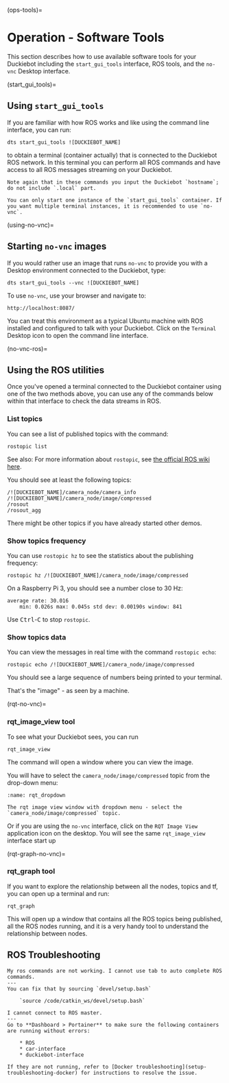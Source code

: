 (ops-tools)=
# Operation - Software Tools

This section describes how to use available software tools for your Duckiebot including the `start_gui_tools` interface, ROS tools, and the `no-vnc` Desktop interface.

(start_gui_tools)=
## Using `start_gui_tools`

If you are familiar with how ROS works and like using the command line interface, you can run:

    dts start_gui_tools ![DUCKIEBOT_NAME]

to obtain a terminal (container actually) that is connected to the Duckiebot ROS network. In this terminal you can perform all ROS commands and have access to all ROS messages streaming on your Duckiebot.

```{attention}
Note again that in these commands you input the Duckiebot `hostname`; do not include `.local` part.
```

```{warning}
You can only start one instance of the `start_gui_tools` container. If you want multiple terminal instances, it is recommended to use `no-vnc`.
```

(using-no-vnc)=
## Starting `no-vnc` images

If you would rather use an image that runs `no-vnc` to provide you with a Desktop environment connected to the Duckiebot, type:

    dts start_gui_tools --vnc ![DUCKIEBOT_NAME]

To use `no-vnc`, use your browser and navigate to:

    http://localhost:8087/

You can treat this environment as a typical Ubuntu machine with ROS installed and configured to talk with your Duckiebot. Click on the `Terminal` Desktop icon to open the command line interface.

(no-vnc-ros)=
## Using the ROS utilities

Once you've opened a terminal connected to the Duckiebot container using one of the two methods above, you can use any of the commands below within that interface to check the data streams in ROS.

### List topics

You can see a list of published topics with the command:

    rostopic list

See also: For more information about `rostopic`, see [the official ROS wiki here](http://wiki.ros.org/rostopic).

You should see at least the following topics:

    /![DUCKIEBOT_NAME]/camera_node/camera_info
    /![DUCKIEBOT_NAME]/camera_node/image/compressed
    /rosout
    /rosout_agg

There might be other topics if you have already started other demos.

### Show topics frequency

You can use `rostopic hz` to see the statistics about the publishing frequency:

    rostopic hz /![DUCKIEBOT_NAME]/camera_node/image/compressed

On a Raspberry Pi 3, you should see a number close to 30 Hz:

    average rate: 30.016
        min: 0.026s max: 0.045s std dev: 0.00190s window: 841

Use <kbd>Ctrl</kbd>-<kbd>C</kbd> to stop `rostopic`.

### Show topics data

You can view the messages in real time with the command `rostopic echo`:

    rostopic echo /![DUCKIEBOT_NAME]/camera_node/image/compressed

You should see a large sequence of numbers being printed to your terminal.

That's the "image" - as seen by a machine.

(rqt-no-vnc)=
### rqt_image_view tool

To see what your Duckiebot sees, you can run

    rqt_image_view

The command will open a window where you can view the image.

You will have to select the `camera_node/image/compressed` topic from the drop-down menu:

```{figure} ../../_images/assembly_setup/rqt_image_view.png
:name: rqt_dropdown

The rqt image view window with dropdown menu - select the `camera_node/image/compressed` topic.
```

Or if you are using the `no-vnc` interface, click on the `RQT Image View` application icon on the desktop. You will see the same `rqt_image_view` interface start up

(rqt-graph-no-vnc)=
### rqt_graph tool

If you want to explore the relationship between all the nodes, topics and tf, you can open up a terminal and run:

    rqt_graph

This will open up a window that contains all the ROS topics being published, all the ROS nodes running, and it is a very handy tool to understand the relationship between nodes.

## ROS Troubleshooting

```{trouble}
My ros commands are not working. I cannot use tab to auto complete ROS commands.
---
You can fix that by sourcing `devel/setup.bash`
        
    `source /code/catkin_ws/devel/setup.bash`
```

```{trouble}
I cannot connect to ROS master.
---
Go to **Dashboard > Portainer** to make sure the following containers are running without errors:

    * ROS
    * car-interface
    * duckiebot-interface

If they are not running, refer to [Docker troubleshooting](setup-troubleshooting-docker) for instructions to resolve the issue.
```
